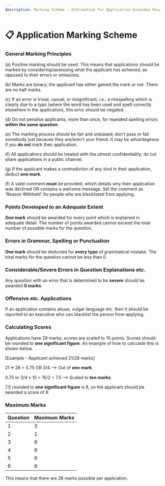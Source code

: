 ```yaml
---
description: Marking Scheme - Information for Application Extended Response Questions
---
```


# 📋 Application Marking Scheme

### General Marking Principles

(a) Positive marking should be used. This means that applications should be marked by considering/assessing what the applicant has achieved, as opposed to their errors or omissions.

(b) Marks are binary; the applicant has either gained the mark or not. There are no half marks.

(c) If an error is trivial, casual, or insignificant, i.e., a misspelling which is clearly due to a typo (where the word has been used and spelt correctly elsewhere in the application), this error should be negated.

(d) Do not penalise applicants, more than once, for repeated spelling errors **within the same question**.

(e) The marking process should be fair and unbiased; don't pass or fail somebody just because they are/aren't your friend. It may be advantageous if you **do not** mark their application.

(f) All applications should be treated with the utmost confidentiality; do not share applications in a public channel.

(g) If the applicant makes a contradiction of any kind in their application, deduct **one mark**.

(f) A valid comment **must** be provided, which details why their application was declined OR contains a welcome message. Set the comment as 'Reason Withheld' for people who are blacklisted from applying.

### Points Developed to an Adequate Extent

**One mark** should be awarded for every point which is explained in adequate detail. The number of points awarded cannot exceed the total number of possible marks for the question.

### Errors in Grammar, Spelling or Punctuation

**One mark** should be deducted for **every type** of grammatical mistake. The total marks for the question cannot be less than 0.

### Considerable/Severe Errors in Question Explanations etc.

Any question with an error that is determined to be **severe** should be awarded **0 marks**.

### Offensive etc. Applications

If an application contains abuse, vulgar language etc. then it should be reported to an executive who can blacklist the person from applying.

### Calculating Scores

Applications have 28 marks; scores are scaled to 10 points. Scores should be rounded to **one significant figure**. An example of how to calculate this is shown below.

\[Example - Applicant achieved 21/28 marks]

21 ➗ 28 = 0.75 OR 3/4 --> Out of **one** **mark**.

0.75 or 3/4 x 10 = 15/2 = 7.5 --> Scaled to **ten marks**.

7.5 rounded to **one significant figure** is 8, so the applicant should be awarded a score of 8.

### Maximum Marks

| Question | Maximum Marks |
| -------- | ------------- |
| 1        | 3             |
| 2        | 1             |
| 3        | 6             |
| 4        | 6             |
| 5        | 6             |
| 6        | 6             |

This means that there are 28 marks possible per application.

